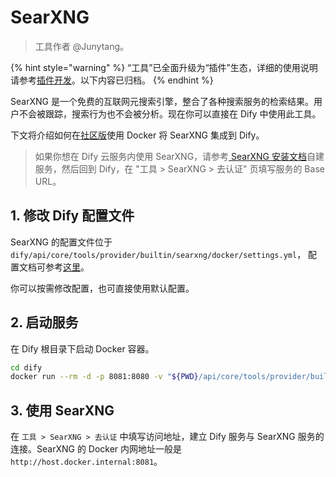 # SearXNG

> 工具作者 @Junytang。

{% hint style="warning" %}
“工具”已全面升级为“插件”生态，详细的使用说明请参考[插件开发](https://docs.dify.ai/zh-hans/plugins/quick-start/install-plugins)。以下内容已归档。
{% endhint %}

SearXNG 是一个免费的互联网元搜索引擎，整合了各种搜索服务的检索结果。用户不会被跟踪，搜索行为也不会被分析。现在你可以直接在 Dify 中使用此工具。

下文将介绍如何在[社区版](https://docs.dify.ai/v/zh-hans/getting-started/install-self-hosted/docker-compose)使用 Docker 将 SearXNG 集成到 Dify。

> 如果你想在 Dify 云服务内使用 SearXNG，请参考[ SearXNG 安装文档](https://docs.searxng.org/admin/installation.html)自建服务，然后回到 Dify，在 "工具 > SearXNG > 去认证" 页填写服务的 Base URL。

## 1. 修改 Dify 配置文件

SearXNG 的配置文件位于 `dify/api/core/tools/provider/builtin/searxng/docker/settings.yml`， 配置文档可参考[这里](https://docs.searxng.org/admin/settings/index.html)。

你可以按需修改配置，也可直接使用默认配置。

## 2. 启动服务

在 Dify 根目录下启动 Docker 容器。

```bash
cd dify
docker run --rm -d -p 8081:8080 -v "${PWD}/api/core/tools/provider/builtin/searxng/docker:/etc/searxng" searxng/searxng
```

## 3. 使用 SearXNG

在 `工具 > SearXNG > 去认证` 中填写访问地址，建立 Dify 服务与 SearXNG 服务的连接。SearXNG 的 Docker 内网地址一般是 `http://host.docker.internal:8081`。
